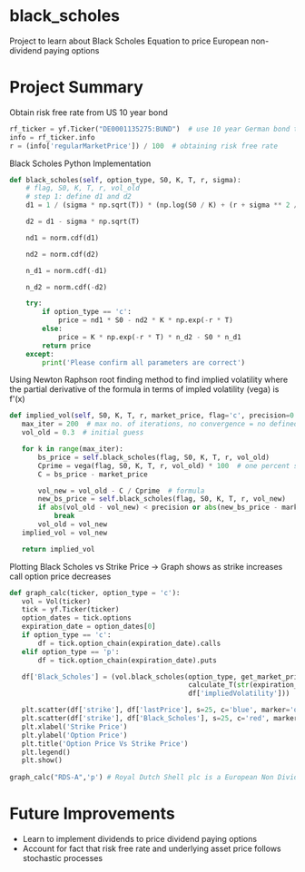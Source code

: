 # black_scholes
Project to learn about Black Scholes Equation to price European non-dividend paying options

# Project Summary

Obtain risk free rate from US 10 year bond
```python
rf_ticker = yf.Ticker("DE0001135275:BUND")  # use 10 year German bond to emulate European risk free rate "DE0001135275:BUND" # 10 Year Treasury US "^TNX"
info = rf_ticker.info
r = (info['regularMarketPrice']) / 100  # obtaining risk free rate
```


Black Scholes Python Implementation
```python
def black_scholes(self, option_type, S0, K, T, r, sigma):
    # flag, S0, K, T, r, vol_old
    # step 1: define d1 and d2
    d1 = 1 / (sigma * np.sqrt(T)) * (np.log(S0 / K) + (r + sigma ** 2 / 2) * T)

    d2 = d1 - sigma * np.sqrt(T)

    nd1 = norm.cdf(d1)

    nd2 = norm.cdf(d2)

    n_d1 = norm.cdf(-d1)

    n_d2 = norm.cdf(-d2)

    try:
        if option_type == 'c':
            price = nd1 * S0 - nd2 * K * np.exp(-r * T)
        else:
            price = K * np.exp(-r * T) * n_d2 - S0 * n_d1
        return price
    except:
        print('Please confirm all parameters are correct')
 ```
 
Using Newton Raphson root finding method to find implied volatility where the partial derivative of the formula in terms of impled volatility (vega) is f'(x) 
 ```python
 def implied_vol(self, S0, K, T, r, market_price, flag='c', precision=0.00001):
    max_iter = 200  # max no. of iterations, no convergence = no defined zero with function specifed
    vol_old = 0.3  # initial guess

    for k in range(max_iter):
        bs_price = self.black_scholes(flag, S0, K, T, r, vol_old)
        Cprime = vega(flag, S0, K, T, r, vol_old) * 100  # one percent step change in volatility
        C = bs_price - market_price

        vol_new = vol_old - C / Cprime  # formula
        new_bs_price = self.black_scholes(flag, S0, K, T, r, vol_new)
        if abs(vol_old - vol_new) < precision or abs(new_bs_price - market_price) < precision:
            break
        vol_old = vol_new
    implied_vol = vol_new

    return implied_vol
 
 ```
 Plotting Black Scholes vs Strike Price -> Graph shows as strike increases call option price decreases
 ```python
 def graph_calc(ticker, option_type = 'c'):
    vol = Vol(ticker)
    tick = yf.Ticker(ticker)
    option_dates = tick.options
    expiration_date = option_dates[0]
    if option_type == 'c':
        df = tick.option_chain(expiration_date).calls
    elif option_type == 'p':
        df = tick.option_chain(expiration_date).puts

    df['Black_Scholes'] = (vol.black_scholes(option_type, get_market_price(ticker), df['strike'],
                                             calculate_T(str(expiration_date), str(current_date)), r,
                                             df['impliedVolatility']))

    plt.scatter(df['strike'], df['lastPrice'], s=25, c='blue', marker='o', label='Actual Price')
    plt.scatter(df['strike'], df['Black_Scholes'], s=25, c='red', marker='o', label='Black Scholes Price')
    plt.xlabel('Strike Price')
    plt.ylabel('Option Price')
    plt.title('Option Price Vs Strike Price')
    plt.legend()
    plt.show()
    
 graph_calc("RDS-A",'p') # Royal Dutch Shell plc is a European Non Dividend paying stock
 ```
 
 # Future Improvements
 * Learn to implement dividends to price dividend paying options
 * Account for fact that risk free rate and underlying asset price follows stochastic processes
 
